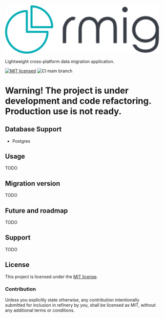 ![Logo](assets/logo.svg)

Lightweight cross-platform data migration application.

[![MIT licensed][mit-badge]][mit-url]
![CI main branch][ci-main-badge]

[mit-badge]: https://img.shields.io/badge/license-MIT-blue.svg
[mit-url]: LICENSE
[ci-main-badge]: https://github.com/SinmoWay/rmig/actions/workflows/rust-ubuntu.yml/badge.svg?branch=main

# Warning! The project is under development and code refactoring. Production use is not ready.

## Database Support
* Postgres

## Usage

TODO

## Migration version

TODO

## Future and roadmap

TODO

## Support

TODO

## License

This project is licensed under the [MIT license](LICENSE).

### Contribution

Unless you explicitly state otherwise, any contribution intentionally submitted
for inclusion in refinery by you, shall be licensed as MIT, without any additional
terms or conditions.